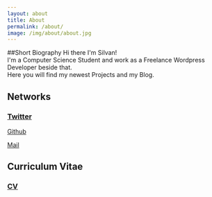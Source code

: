 ```yaml
---
layout: about
title: About
permalink: /about/
image: /img/about/about.jpg
---
```



##Short Biography
Hi there I'm Silvan!  
I'm a Computer Science Student and work as a Freelance Wordpress Developer beside that.  
Here you will find my newest Projects and my Blog.


<div class="col-lg-6 networks">
<h2>Networks</h2>
<h3>
<p><a href="https://twitter.com/svennebanan_" ><i class="fa fa-twitter"></i> Twitter</a></div></p>
<p><a href="https://github.com/silvanadrian"><i class="fa fa-github"></i> Github</a></p>
<p><a href="mailto:hallo@silvanadrian.ch"><i class="fa fa-envelope"></i> Mail</a></p>
</h3>
</div>



<div class="col-lg-6 networks">
<h2>Curriculum Vitae</h2>
<h3>
<p><a rel="nofollow" href="https://www.sharelatex.com/github/repos/silvanadrian/cv/builds/latest/output.pdf" ><i class="fa fa-file-pdf-o"></i> CV</a></div></p>
</h3>
</div>
